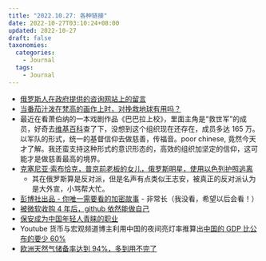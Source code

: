 ```yaml
---
title: "2022.10.27: 各种链接"
date: 2022-10-27T03:10:24+08:00
updated: 2022-10-27
draft: false
taxonomies:
  categories:
    - Journal
  tags:
    - Journal
---
```


- [俄罗斯人在政府提供的咨询网站上的留言](https://africa.businessinsider.com/news/russians-are-flooding-a-kremlin-run-quora-style-site-with-anxious-questions-about-the/s6mefld)
- [当番茄汁泼在梵高的画作上时，对挽救地球有用吗？](https://www.nytimes.com/2022/10/26/climate/art-climate-protests-monet.html)
- 最近在看萧伯纳的一本戏剧作品《巴巴拉上校》，里面主角是“救世军”的成员，好奇去[维基百科](https://en.wikipedia.org/wiki/The_Salvation_Army)查了下，没想到这个组织现在还存在，成员多达 165 万。以军队的形式，统一的基督信仰去做慈善，传福音。poor chinese, 竟然今天才了解。我还蛮支持这种形式的意识形态的，高效的组织加坚定的信仰，这可能才是做慈善最高的境界。
- [克塞尼亚·索布恰克，普京前老板的女儿，俄罗斯明星，使用以色列护照逃离](https://www.washingtonpost.com/world/2022/10/27/ksenia-sobchak-fled-israeli-putin-lithuania/)
  - 其在俄罗斯算是反对派，但是名声有点类似王志安，被真正的反对派认为是大外宣，小骂帮大忙。
- [彭博社出品 - 你唯一需要看的加密故事](https://www.bloomberg.com/features/2022-the-crypto-story/) - 非常长（我没看，希望以后会看！）
- [被微软收购 4 年后，github 依然能做自己](https://techcrunch.com/2022/10/26/four-years-after-being-acquired-by-microsoft-github-keeps-doing-its-thing/)
- [保安成为中国年轻人青睐的职业](https://radii.co/article/quiet-quitting-security-guards)
- Youtube 货币与宏观频道博主利用中国的夜间亮灯率推算出[中国的 GDP 比公布的要少 60%](https://www.youtube.com/watch?v=A5A5Eu0ra3I)
- [欧洲天然气储备率达到 94%，多到用不完了](https://edition.cnn.com/2022/10/26/energy/europe-natural-gas-prices-plunge/index.html)
